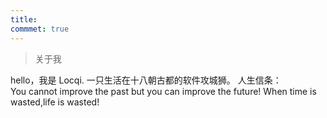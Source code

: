 ```yaml
---
title: 
commmet: true
---
```

> 关于我

hello，我是 Locqi. 
一只生活在十八朝古都的软件攻城狮。
人生信条：<br />You cannot improve the past but you can improve the future! When time is wasted,life is wasted!
<br />
<br />
 